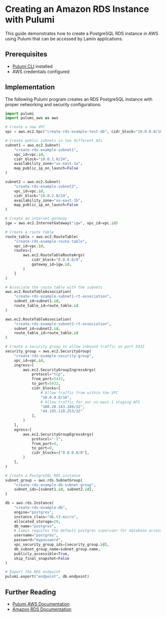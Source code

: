# Creating an Amazon RDS Instance with Pulumi

This guide demonstrates how to create a PostgreSQL RDS instance in AWS using Pulumi that can be accessed by Lamin applications.

## Prerequisites

- [Pulumi CLI](https://www.pulumi.com/docs/install/) installed
- AWS credentials configured

## Implementation

The following Pulumi program creates an RDS PostgreSQL instance with proper networking and security configurations:

```python
import pulumi
import pulumi_aws as aws

# Create a new VPC
vpc = aws.ec2.Vpc("create-rds-example-test-db", cidr_block="10.0.0.0/16", enable_dns_hostnames=True)

# Create public subnets in two different AZs
subnet1 = aws.ec2.Subnet(
    "create-rds-example-subnet1",
    vpc_id=vpc.id,
    cidr_block="10.0.1.0/24",
    availability_zone="us-east-1a",
    map_public_ip_on_launch=False
)

subnet2 = aws.ec2.Subnet(
    "create-rds-example-subnet2",
    vpc_id=vpc.id,
    cidr_block="10.0.2.0/24",
    availability_zone="us-east-1b",
    map_public_ip_on_launch=False
)

# Create an internet gateway
igw = aws.ec2.InternetGateway("igw", vpc_id=vpc.id)

# Create a route table
route_table = aws.ec2.RouteTable(
    "create-rds-example-route-table",
    vpc_id=vpc.id,
    routes=[
        aws.ec2.RouteTableRouteArgs(
            cidr_block="0.0.0.0/0",
            gateway_id=igw.id,
        )
    ]
)

# Associate the route table with the subnets
aws.ec2.RouteTableAssociation(
    "create-rds-example-subnet1-rt-association",
    subnet_id=subnet1.id,
    route_table_id=route_table.id
)

aws.ec2.RouteTableAssociation(
    "create-rds-example-subnet2-rt-association",
    subnet_id=subnet2.id,
    route_table_id=route_table.id
)

# Create a security group to allow inbound traffic on port 5432
security_group = aws.ec2.SecurityGroup(
    "create-rds-example-security-group",
    vpc_id=vpc.id,
    ingress=[
        aws.ec2.SecurityGroupIngressArgs(
            protocol="tcp",
            from_port=5432,
            to_port=5432,
            cidr_blocks=[
                # Allow traffic from within the VPC
                "10.0.0.0/16",
                # Allow traffic for our us-east-1 staging API
                "100.28.143.249/32",
                "44.195.110.253/32"
            ],
        )
    ],
    egress=[
        aws.ec2.SecurityGroupEgressArgs(
            protocol="-1",
            from_port=0,
            to_port=0,
            cidr_blocks=["0.0.0.0/0"],
        )
    ],
)

# Create a PostgreSQL RDS instance
subnet_group = aws.rds.SubnetGroup(
    "create-rds-example-db-subnet-group",
    subnet_ids=[subnet1.id, subnet2.id],
)

db = aws.rds.Instance(
    "create-rds-example-db",
    engine="postgres",
    instance_class="db.t3.micro",
    allocated_storage=20,
    db_name="postgres",
    # Lamin requires the default postgres superuser for database access
    username="postgres",
    password="mypassword",
    vpc_security_group_ids=[security_group.id],
    db_subnet_group_name=subnet_group.name,
    publicly_accessible=True,
    skip_final_snapshot=False
)

# Export the RDS endpoint
pulumi.export("endpoint", db.endpoint)
```

## Further Reading

- [Pulumi AWS Documentation](https://www.pulumi.com/registry/packages/aws/)
- [Amazon RDS Documentation](https://aws.amazon.com/rds/)
